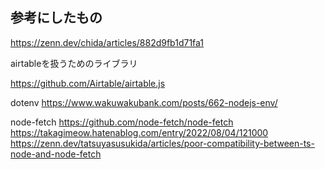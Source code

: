 ## 参考にしたもの

https://zenn.dev/chida/articles/882d9fb1d71fa1

airtableを扱うためのライブラリ

https://github.com/Airtable/airtable.js

dotenv
https://www.wakuwakubank.com/posts/662-nodejs-env/

node-fetch
https://github.com/node-fetch/node-fetch
https://takagimeow.hatenablog.com/entry/2022/08/04/121000
https://zenn.dev/tatsuyasusukida/articles/poor-compatibility-between-ts-node-and-node-fetch
